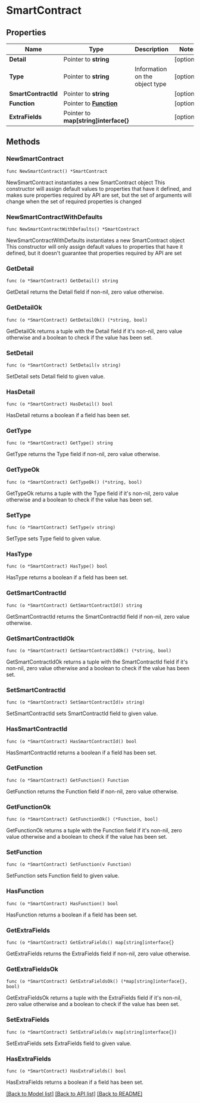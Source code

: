 # SmartContract

## Properties

Name | Type | Description | Notes
------------ | ------------- | ------------- | -------------
**Detail** | Pointer to **string** |  | [optional] 
**Type** | Pointer to **string** | Information on the object type | [optional] 
**SmartContractId** | Pointer to **string** |  | [optional] 
**Function** | Pointer to [**Function**](Function.md) |  | [optional] 
**ExtraFields** | Pointer to **map[string]interface{}** |  | [optional] 

## Methods

### NewSmartContract

`func NewSmartContract() *SmartContract`

NewSmartContract instantiates a new SmartContract object
This constructor will assign default values to properties that have it defined,
and makes sure properties required by API are set, but the set of arguments
will change when the set of required properties is changed

### NewSmartContractWithDefaults

`func NewSmartContractWithDefaults() *SmartContract`

NewSmartContractWithDefaults instantiates a new SmartContract object
This constructor will only assign default values to properties that have it defined,
but it doesn't guarantee that properties required by API are set

### GetDetail

`func (o *SmartContract) GetDetail() string`

GetDetail returns the Detail field if non-nil, zero value otherwise.

### GetDetailOk

`func (o *SmartContract) GetDetailOk() (*string, bool)`

GetDetailOk returns a tuple with the Detail field if it's non-nil, zero value otherwise
and a boolean to check if the value has been set.

### SetDetail

`func (o *SmartContract) SetDetail(v string)`

SetDetail sets Detail field to given value.

### HasDetail

`func (o *SmartContract) HasDetail() bool`

HasDetail returns a boolean if a field has been set.

### GetType

`func (o *SmartContract) GetType() string`

GetType returns the Type field if non-nil, zero value otherwise.

### GetTypeOk

`func (o *SmartContract) GetTypeOk() (*string, bool)`

GetTypeOk returns a tuple with the Type field if it's non-nil, zero value otherwise
and a boolean to check if the value has been set.

### SetType

`func (o *SmartContract) SetType(v string)`

SetType sets Type field to given value.

### HasType

`func (o *SmartContract) HasType() bool`

HasType returns a boolean if a field has been set.

### GetSmartContractId

`func (o *SmartContract) GetSmartContractId() string`

GetSmartContractId returns the SmartContractId field if non-nil, zero value otherwise.

### GetSmartContractIdOk

`func (o *SmartContract) GetSmartContractIdOk() (*string, bool)`

GetSmartContractIdOk returns a tuple with the SmartContractId field if it's non-nil, zero value otherwise
and a boolean to check if the value has been set.

### SetSmartContractId

`func (o *SmartContract) SetSmartContractId(v string)`

SetSmartContractId sets SmartContractId field to given value.

### HasSmartContractId

`func (o *SmartContract) HasSmartContractId() bool`

HasSmartContractId returns a boolean if a field has been set.

### GetFunction

`func (o *SmartContract) GetFunction() Function`

GetFunction returns the Function field if non-nil, zero value otherwise.

### GetFunctionOk

`func (o *SmartContract) GetFunctionOk() (*Function, bool)`

GetFunctionOk returns a tuple with the Function field if it's non-nil, zero value otherwise
and a boolean to check if the value has been set.

### SetFunction

`func (o *SmartContract) SetFunction(v Function)`

SetFunction sets Function field to given value.

### HasFunction

`func (o *SmartContract) HasFunction() bool`

HasFunction returns a boolean if a field has been set.

### GetExtraFields

`func (o *SmartContract) GetExtraFields() map[string]interface{}`

GetExtraFields returns the ExtraFields field if non-nil, zero value otherwise.

### GetExtraFieldsOk

`func (o *SmartContract) GetExtraFieldsOk() (*map[string]interface{}, bool)`

GetExtraFieldsOk returns a tuple with the ExtraFields field if it's non-nil, zero value otherwise
and a boolean to check if the value has been set.

### SetExtraFields

`func (o *SmartContract) SetExtraFields(v map[string]interface{})`

SetExtraFields sets ExtraFields field to given value.

### HasExtraFields

`func (o *SmartContract) HasExtraFields() bool`

HasExtraFields returns a boolean if a field has been set.


[[Back to Model list]](../README.md#documentation-for-models) [[Back to API list]](../README.md#documentation-for-api-endpoints) [[Back to README]](../README.md)


